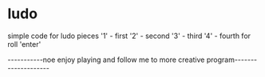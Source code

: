 # ludo
simple code for ludo
pieces
'1' - first 
'2' - second 
'3' - third
'4' - fourth
for roll 'enter'




 -----------noe enjoy playing and follow me to more creative program--------------------
